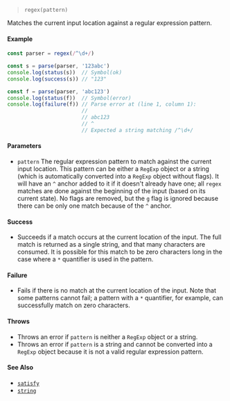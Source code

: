 <!--
 Copyright (c) 2020 Thomas J. Otterson
 
 This software is released under the MIT License.
 https://opensource.org/licenses/MIT
-->

> `regex(pattern)`

Matches the current input location against a regular expression pattern.

#### Example

```javascript
const parser = regex(/^\d+/)

const s = parse(parser, '123abc')
console.log(status(s))  // Symbol(ok)
console.log(success(s)) // "123"

const f = parse(parser, 'abc123')
console.log(status(f))  // Symbol(error)
console.log(failure(f)) // Parse error at (line 1, column 1):
                        //
                        // abc123
                        // ^
                        // Expected a string matching /^\d+/
```

#### Parameters

* `pattern` The regular expression pattern to match against the current input location. This pattern can be either a `RegExp` object or a string (which is automatically converted into a `RegExp` object without flags). It will have an `^` anchor added to it if it doesn't already have one; all `regex` matches are done against the beginning of the input (based on its current state). No flags are removed, but the `g` flag is ignored because there can be only one match because of the `^` anchor.

#### Success

* Succeeds if a match occurs at the current location of the input. The full match is returned as a single string, and that many characters are consumed. It is possible for this match to be zero characters long in the case where a `*` quantifier is used in the pattern. 

#### Failure

* Fails if there is no match at the current location of the input. Note that some patterns cannot fail; a pattern with a `*` quantifier, for example, can successfully match on zero characters.

#### Throws

* Throws an error if `pattern` is neither a `RegExp` object or a string.
* Throws an error if `pattern` is a string and cannot be converted into a `RegExp` object because it is not a valid regular expression pattern.

#### See Also

* [`satisfy`](satisfy.md)
* [`string`](string.md)